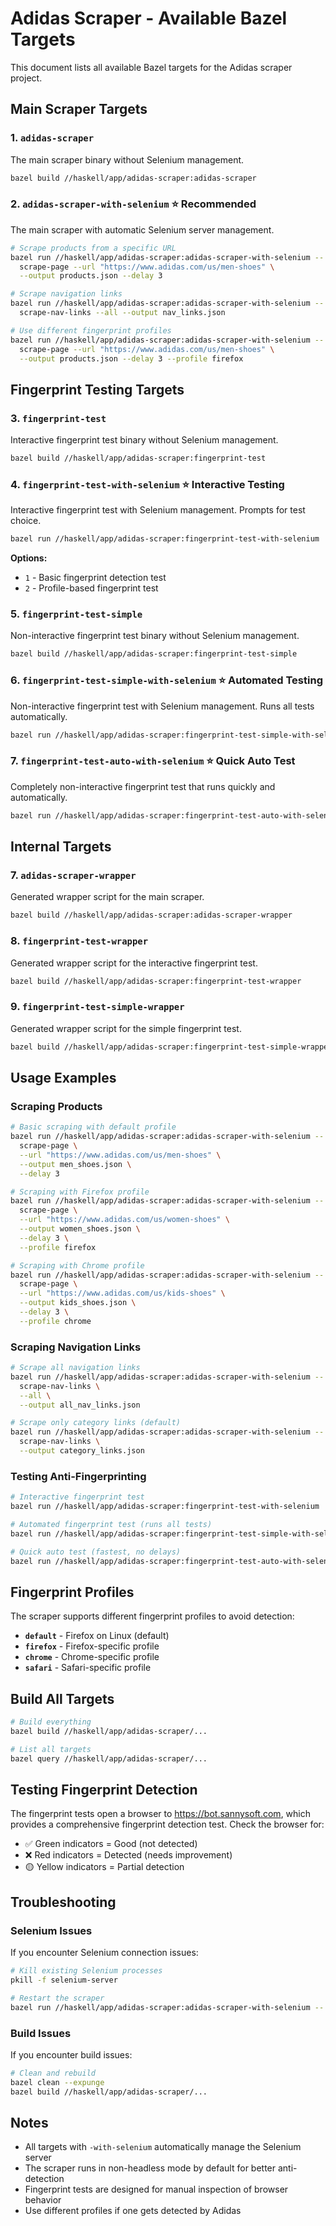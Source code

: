 # Adidas Scraper - Available Bazel Targets

This document lists all available Bazel targets for the Adidas scraper project.

## Main Scraper Targets

### 1. `adidas-scraper`
The main scraper binary without Selenium management.
```bash
bazel build //haskell/app/adidas-scraper:adidas-scraper
```

### 2. `adidas-scraper-with-selenium` ⭐ **Recommended**
The main scraper with automatic Selenium server management.
```bash
# Scrape products from a specific URL
bazel run //haskell/app/adidas-scraper:adidas-scraper-with-selenium -- \
  scrape-page --url "https://www.adidas.com/us/men-shoes" \
  --output products.json --delay 3

# Scrape navigation links
bazel run //haskell/app/adidas-scraper:adidas-scraper-with-selenium -- \
  scrape-nav-links --all --output nav_links.json

# Use different fingerprint profiles
bazel run //haskell/app/adidas-scraper:adidas-scraper-with-selenium -- \
  scrape-page --url "https://www.adidas.com/us/men-shoes" \
  --output products.json --delay 3 --profile firefox
```

## Fingerprint Testing Targets

### 3. `fingerprint-test`
Interactive fingerprint test binary without Selenium management.
```bash
bazel build //haskell/app/adidas-scraper:fingerprint-test
```

### 4. `fingerprint-test-with-selenium` ⭐ **Interactive Testing**
Interactive fingerprint test with Selenium management. Prompts for test choice.
```bash
bazel run //haskell/app/adidas-scraper:fingerprint-test-with-selenium
```
**Options:**
- `1` - Basic fingerprint detection test
- `2` - Profile-based fingerprint test

### 5. `fingerprint-test-simple`
Non-interactive fingerprint test binary without Selenium management.
```bash
bazel build //haskell/app/adidas-scraper:fingerprint-test-simple
```

### 6. `fingerprint-test-simple-with-selenium` ⭐ **Automated Testing**
Non-interactive fingerprint test with Selenium management. Runs all tests automatically.
```bash
bazel run //haskell/app/adidas-scraper:fingerprint-test-simple-with-selenium
```

### 7. `fingerprint-test-auto-with-selenium` ⭐ **Quick Auto Test**
Completely non-interactive fingerprint test that runs quickly and automatically.
```bash
bazel run //haskell/app/adidas-scraper:fingerprint-test-auto-with-selenium
```

## Internal Targets

### 7. `adidas-scraper-wrapper`
Generated wrapper script for the main scraper.
```bash
bazel build //haskell/app/adidas-scraper:adidas-scraper-wrapper
```

### 8. `fingerprint-test-wrapper`
Generated wrapper script for the interactive fingerprint test.
```bash
bazel build //haskell/app/adidas-scraper:fingerprint-test-wrapper
```

### 9. `fingerprint-test-simple-wrapper`
Generated wrapper script for the simple fingerprint test.
```bash
bazel build //haskell/app/adidas-scraper:fingerprint-test-simple-wrapper
```

## Usage Examples

### Scraping Products
```bash
# Basic scraping with default profile
bazel run //haskell/app/adidas-scraper:adidas-scraper-with-selenium -- \
  scrape-page \
  --url "https://www.adidas.com/us/men-shoes" \
  --output men_shoes.json \
  --delay 3

# Scraping with Firefox profile
bazel run //haskell/app/adidas-scraper:adidas-scraper-with-selenium -- \
  scrape-page \
  --url "https://www.adidas.com/us/women-shoes" \
  --output women_shoes.json \
  --delay 3 \
  --profile firefox

# Scraping with Chrome profile
bazel run //haskell/app/adidas-scraper:adidas-scraper-with-selenium -- \
  scrape-page \
  --url "https://www.adidas.com/us/kids-shoes" \
  --output kids_shoes.json \
  --delay 3 \
  --profile chrome
```

### Scraping Navigation Links
```bash
# Scrape all navigation links
bazel run //haskell/app/adidas-scraper:adidas-scraper-with-selenium -- \
  scrape-nav-links \
  --all \
  --output all_nav_links.json

# Scrape only category links (default)
bazel run //haskell/app/adidas-scraper:adidas-scraper-with-selenium -- \
  scrape-nav-links \
  --output category_links.json
```

### Testing Anti-Fingerprinting
```bash
# Interactive fingerprint test
bazel run //haskell/app/adidas-scraper:fingerprint-test-with-selenium

# Automated fingerprint test (runs all tests)
bazel run //haskell/app/adidas-scraper:fingerprint-test-simple-with-selenium

# Quick auto test (fastest, no delays)
bazel run //haskell/app/adidas-scraper:fingerprint-test-auto-with-selenium
```

## Fingerprint Profiles

The scraper supports different fingerprint profiles to avoid detection:

- **`default`** - Firefox on Linux (default)
- **`firefox`** - Firefox-specific profile
- **`chrome`** - Chrome-specific profile  
- **`safari`** - Safari-specific profile

## Build All Targets
```bash
# Build everything
bazel build //haskell/app/adidas-scraper/...

# List all targets
bazel query //haskell/app/adidas-scraper/...
```

## Testing Fingerprint Detection

The fingerprint tests open a browser to https://bot.sannysoft.com, which provides a comprehensive fingerprint detection test. Check the browser for:

- ✅ Green indicators = Good (not detected)
- ❌ Red indicators = Detected (needs improvement)
- 🟡 Yellow indicators = Partial detection

## Troubleshooting

### Selenium Issues
If you encounter Selenium connection issues:
```bash
# Kill existing Selenium processes
pkill -f selenium-server

# Restart the scraper
bazel run //haskell/app/adidas-scraper:adidas-scraper-with-selenium -- ...
```

### Build Issues
If you encounter build issues:
```bash
# Clean and rebuild
bazel clean --expunge
bazel build //haskell/app/adidas-scraper/...
```

## Notes

- All targets with `-with-selenium` automatically manage the Selenium server
- The scraper runs in non-headless mode by default for better anti-detection
- Fingerprint tests are designed for manual inspection of browser behavior
- Use different profiles if one gets detected by Adidas 